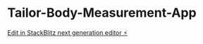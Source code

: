 # Tailor-Body-Measurement-App

[Edit in StackBlitz next generation editor ⚡️](https://stackblitz.com/~/github.com/Sadeem-code/Tailor-Body-Measurement-App)